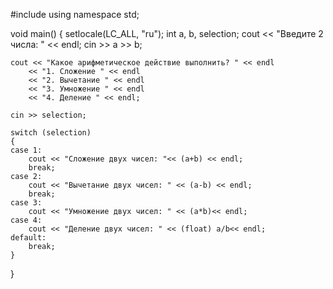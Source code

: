 #include<iostream>
using namespace std;

void main()
{
	setlocale(LC_ALL, "ru");
	int a, b, selection;
	cout << "Введите 2 числа: " << endl;
	cin >> a >> b;

	cout << "Какое арифметическое действие выполнить? " << endl
		<< "1. Сложение " << endl
		<< "2. Вычетание " << endl
		<< "3. Умножение " << endl
		<< "4. Деление " << endl;
	
	cin >> selection;

	switch (selection)
	{
	case 1:
		cout << "Сложение двух чисел: "<< (a+b) << endl;
		break;
	case 2:
		cout << "Вычетание двух чисел: " << (a-b) << endl;
		break;
	case 3:
		cout << "Умножение двух чисел: " << (a*b)<< endl;
	case 4:
		cout << "Деление двух чисел: " << (float) a/b<< endl;
	default:
		break;
	}
}
